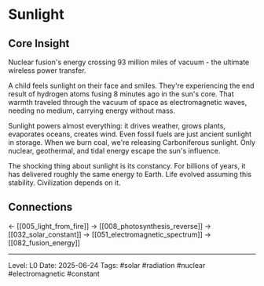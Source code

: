 # Sunlight

## Core Insight
Nuclear fusion's energy crossing 93 million miles of vacuum - the ultimate wireless power transfer.

A child feels sunlight on their face and smiles. They're experiencing the end result of hydrogen atoms fusing 8 minutes ago in the sun's core. That warmth traveled through the vacuum of space as electromagnetic waves, needing no medium, carrying energy without mass.

Sunlight powers almost everything: it drives weather, grows plants, evaporates oceans, creates wind. Even fossil fuels are just ancient sunlight in storage. When we burn coal, we're releasing Carboniferous sunlight. Only nuclear, geothermal, and tidal energy escape the sun's influence.

The shocking thing about sunlight is its constancy. For billions of years, it has delivered roughly the same energy to Earth. Life evolved assuming this stability. Civilization depends on it.

## Connections
← [[005_light_from_fire]]
→ [[008_photosynthesis_reverse]]
→ [[032_solar_constant]]
→ [[051_electromagnetic_spectrum]]
→ [[082_fusion_energy]]

---
Level: L0
Date: 2025-06-24
Tags: #solar #radiation #nuclear #electromagnetic #constant